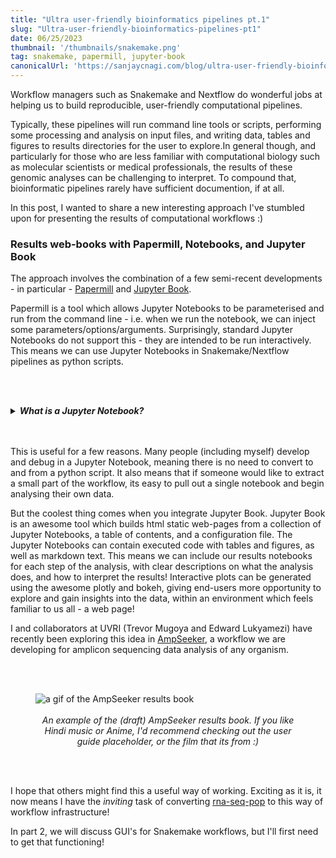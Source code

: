 ```yaml
---
title: "Ultra user-friendly bioinformatics pipelines pt.1"
slug: "Ultra-user-friendly-bioinformatics-pipelines-pt1"
date: 06/25/2023
thumbnail: '/thumbnails/snakemake.png'
tag: snakemake, papermill, jupyter-book 
canonicalUrl: 'https://sanjaycnagi.com/blog/ultra-user-friendly-bioinformatics-pipelines-pt1/'
---
```


Workflow managers such as Snakemake and Nextflow do wonderful jobs at helping us to build reproducible, user-friendly computational pipelines. 

Typically, these pipelines will run command line tools or scripts, performing some processing and analysis on input files, and writing data, tables and figures to results directories for the user to explore.In general though, and particularly for those who are less familiar with computational biology such as molecular scientists or medical professionals, the results of these genomic analyses can be challenging to interpret. To compound that, bioinformatic pipelines rarely have sufficient documention, if at all. 

In this post, I wanted to share a new interesting approach I've stumbled upon for presenting the results of computational workflows :) 

### Results web-books with Papermill, Notebooks, and Jupyter Book

The approach involves the combination of a few semi-recent developments - in particular - [Papermill](https://github.com/nteract/papermill) and [Jupyter Book](https://jupyterbook.org/en/stable/intro.html).  

Papermill is a tool which allows Jupyter Notebooks to be parameterised and run from the command line - i.e. when we run the notebook, we can inject some parameters/options/arguments. Surprisingly, standard Jupyter Notebooks do not support this - they are intended to be run interactively. This means we can use Jupyter Notebooks in Snakemake/Nextflow pipelines as python scripts.  

<br></br>
<details>
    <summary><em><b>What is a Jupyter Notebook?</b></em></summary>
  
    A Jupyter Notebook is an interactive computing environment that allows you to create and share documents containing live code, visualizations, and explanatory text. For those familiar with R, it is similar to Rmarkdown. It provides a web-based interface where you can write and execute code in different programming languages, typically Python, but also R and more. Jupyter Notebooks enable data analysis, experimentation, and collaboration in a convenient and flexible manner.
</details>
<br></br>

This is useful for a few reasons. Many people (including myself) develop and debug in a Jupyter Notebook, meaning there is no need to convert to and from a python script. It also means that if someone would like to extract a small part of the workflow, its easy to pull out a single notebook and begin analysing their own data. 

But the coolest thing comes when you integrate Jupyter Book. Jupyter Book is an awesome tool which builds html static web-pages from a collection of Jupyter Notebooks, a table of contents, and a configuration file. The Jupyter Notebooks can contain executed code with tables and figures, as well as markdown text. This means we can include our results notebooks for each step of the analysis, with clear descriptions on what the analysis does, and how to interpret the results! Interactive plots can be generated using the awesome plotly and bokeh, giving end-users more opportunity to explore and gain insights into the data, within an environment which feels familiar to us all - a web page!

I and collaborators at UVRI (Trevor Mugoya and Edward Lukyamezi) have recently been exploring this idea in [AmpSeeker](https://github.com/sanjaynagi/AmpSeeker), a workflow we are developing for amplicon sequencing data analysis of any organism.

<br></br>

<figure>
  <img src="/public/results-book.gif" alt="a gif of the AmpSeeker results book"/><br></br>
    <figcaption><center><em>An example of the (draft) AmpSeeker results book. If you like Hindi music or Anime, I'd recommend checking out the user guide placeholder, or the film that its from :) </em></center></figcaption>
</figure>
<br></br>

I hope that others might find this a useful way of working. Exciting as it is, it now means I have the *inviting* task of converting [rna-seq-pop](https://github.com/sanjaynagi/rna-seq-pop) to this way of workflow infrastructure! 

In part 2, we will discuss GUI's for Snakemake workflows, but I'll first need to get that functioning!


```python

```
